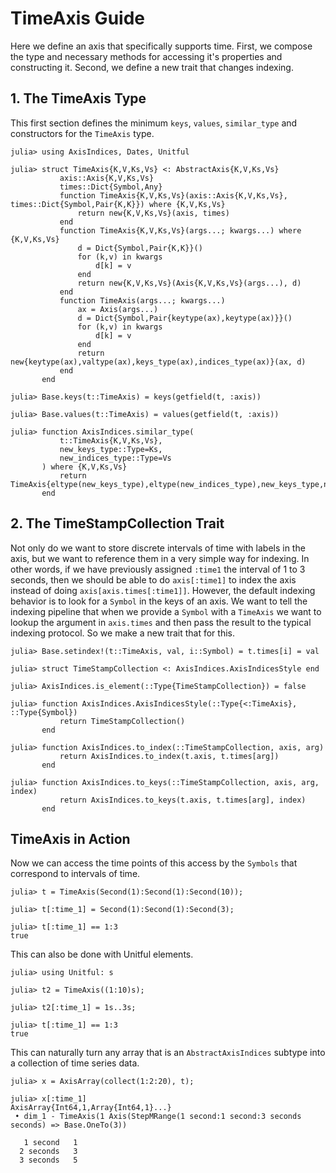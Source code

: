 # TimeAxis Guide

Here we define an axis that specifically supports time.
First, we compose the type and necessary methods for accessing it's properties and constructing it.
Second, we define a new trait that changes indexing.

## 1. The TimeAxis Type

This first section defines the minimum `keys`, `values`, `similar_type` and constructors for the `TimeAxis` type.
```jldoctest time_axis_example
julia> using AxisIndices, Dates, Unitful

julia> struct TimeAxis{K,V,Ks,Vs} <: AbstractAxis{K,V,Ks,Vs}
           axis::Axis{K,V,Ks,Vs}
           times::Dict{Symbol,Any}
           function TimeAxis{K,V,Ks,Vs}(axis::Axis{K,V,Ks,Vs}, times::Dict{Symbol,Pair{K,K}}) where {K,V,Ks,Vs}
               return new{K,V,Ks,Vs}(axis, times)
           end
           function TimeAxis{K,V,Ks,Vs}(args...; kwargs...) where {K,V,Ks,Vs}
               d = Dict{Symbol,Pair{K,K}}()
               for (k,v) in kwargs
                   d[k] = v
               end
               return new{K,V,Ks,Vs}(Axis{K,V,Ks,Vs}(args...), d)
           end
           function TimeAxis(args...; kwargs...)
               ax = Axis(args...)
               d = Dict{Symbol,Pair{keytype(ax),keytype(ax)}}()
               for (k,v) in kwargs
                   d[k] = v
               end
               return new{keytype(ax),valtype(ax),keys_type(ax),indices_type(ax)}(ax, d)
           end
       end

julia> Base.keys(t::TimeAxis) = keys(getfield(t, :axis))

julia> Base.values(t::TimeAxis) = values(getfield(t, :axis))

julia> function AxisIndices.similar_type(
           t::TimeAxis{K,V,Ks,Vs},
           new_keys_type::Type=Ks,
           new_indices_type::Type=Vs
       ) where {K,V,Ks,Vs}
           return TimeAxis{eltype(new_keys_type),eltype(new_indices_type),new_keys_type,new_indices_type}
       end
```

## 2. The TimeStampCollection Trait

Not only do we want to store discrete intervals of time with labels in the axis, but we want to reference them in a very simple way for indexing.
In other words, if we have previously assigned `:time1` the interval of 1 to 3 seconds, then we should be able to do `axis[:time1]` to index the axis instead of doing `axis[axis.times[:time1]]`.
However, the default indexing behavior is to look for a `Symbol` in the keys of an axis.
We want to tell the indexing pipeline that when we provide a `Symbol` with a `TimeAxis` we want to lookup the argument in `axis.times` and then pass the result to the typical indexing protocol.
So we make a new trait that for this.

```jldoctest time_axis_example
julia> Base.setindex!(t::TimeAxis, val, i::Symbol) = t.times[i] = val

julia> struct TimeStampCollection <: AxisIndices.AxisIndicesStyle end

julia> AxisIndices.is_element(::Type{TimeStampCollection}) = false

julia> function AxisIndices.AxisIndicesStyle(::Type{<:TimeAxis}, ::Type{Symbol})
           return TimeStampCollection()
       end

julia> function AxisIndices.to_index(::TimeStampCollection, axis, arg)
           return AxisIndices.to_index(t.axis, t.times[arg])
       end

julia> function AxisIndices.to_keys(::TimeStampCollection, axis, arg, index)
           return AxisIndices.to_keys(t.axis, t.times[arg], index)
       end
```

## TimeAxis in Action

Now we can access the time points of this access by the `Symbols` that correspond to intervals of time.
```jldoctest time_axis_example
julia> t = TimeAxis(Second(1):Second(1):Second(10));

julia> t[:time_1] = Second(1):Second(1):Second(3);

julia> t[:time_1] == 1:3
true

```

This can also be done with Unitful elements.
```jldoctest time_axis_example
julia> using Unitful: s

julia> t2 = TimeAxis((1:10)s);

julia> t2[:time_1] = 1s..3s;

julia> t[:time_1] == 1:3
true

```

This can naturally turn any array that is an `AbstractAxisIndices` subtype into a collection of time series data.
```jldoctest time_axis_example
julia> x = AxisArray(collect(1:2:20), t);

julia> x[:time_1]
AxisArray{Int64,1,Array{Int64,1}...}
 • dim_1 - TimeAxis(1 Axis(StepMRange(1 second:1 second:3 seconds seconds) => Base.OneTo(3))

   1 second   1
  2 seconds   3
  3 seconds   5


```
